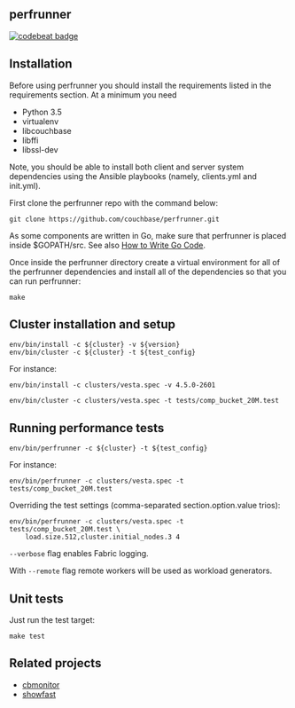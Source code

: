 perfrunner
------------

[![codebeat badge](https://codebeat.co/badges/7870f2d2-4a41-477e-af30-d9a8cf097626)](https://codebeat.co/projects/github-com-couchbase-perfrunner)

Installation
------------

Before using perfrunner you should install the requirements listed in the requirements section. At a minimum you need

* Python 3.5
* virtualenv
* libcouchbase
* libffi
* libssl-dev

Note, you should be able to install both client and server system dependencies using the Ansible playbooks (namely, clients.yml and init.yml).

First clone the perfrunner repo with the command below:

    git clone https://github.com/couchbase/perfrunner.git

As some components are written in Go, make sure that perfrunner is placed inside $GOPATH/src.
See also [How to Write Go Code](https://golang.org/doc/code.html).

Once inside the perfrunner directory create a virtual environment for all of the perfrunner dependencies and install all of the dependencies so that you can run perfrunner:

    make

Cluster installation and setup
------------------------------

    env/bin/install -c ${cluster} -v ${version}
    env/bin/cluster -c ${cluster} -t ${test_config}

For instance:

    env/bin/install -c clusters/vesta.spec -v 4.5.0-2601

    env/bin/cluster -c clusters/vesta.spec -t tests/comp_bucket_20M.test

Running performance tests
-------------------------

    env/bin/perfrunner -c ${cluster} -t ${test_config}

For instance:

    env/bin/perfrunner -c clusters/vesta.spec -t tests/comp_bucket_20M.test

Overriding the test settings (comma-separated section.option.value trios):

    env/bin/perfrunner -c clusters/vesta.spec -t tests/comp_bucket_20M.test \
        load.size.512,cluster.initial_nodes.3 4

`--verbose` flag enables Fabric logging.

With `--remote` flag remote workers will be used as workload generators.

Unit tests
----------

Just run the test target:

    make test

Related projects
----------------

* [cbmonitor](https://github.com/couchbase/cbmonitor)
* [showfast](https://github.com/couchbaselabs/showfast)
